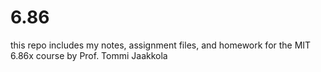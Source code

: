 # 6.86
this repo includes my notes, assignment files, and homework for the MIT 6.86x course by Prof. Tommi Jaakkola
